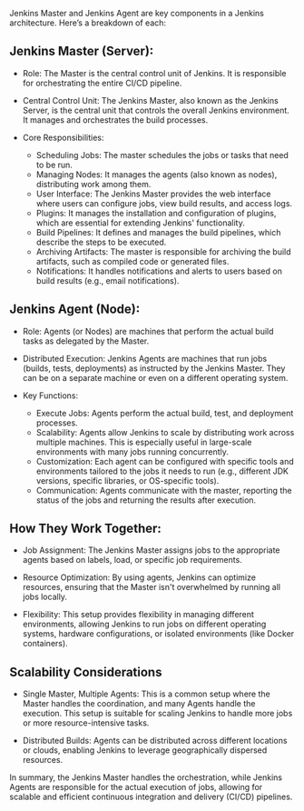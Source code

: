 Jenkins Master and Jenkins Agent are key components in a Jenkins architecture. Here’s a breakdown of each:

## Jenkins Master (Server):
- Role: The Master is the central control unit of Jenkins. It is responsible for orchestrating the entire CI/CD pipeline.


- Central Control Unit: The Jenkins Master, also known as the Jenkins Server, is the central unit that controls the overall Jenkins environment. It manages and orchestrates the build processes.


- Core Responsibilities:
    - Scheduling Jobs: The master schedules the jobs or tasks that need to be run. 
    - Managing Nodes: It manages the agents (also known as nodes), distributing work among them. 
    - User Interface: The Jenkins Master provides the web interface where users can configure jobs, view build results, and access logs. 
    - Plugins: It manages the installation and configuration of plugins, which are essential for extending Jenkins' functionality. 
    - Build Pipelines: It defines and manages the build pipelines, which describe the steps to be executed. 
    - Archiving Artifacts: The master is responsible for archiving the build artifacts, such as compiled code or generated files. 
    - Notifications: It handles notifications and alerts to users based on build results (e.g., email notifications).

## Jenkins Agent (Node):

- Role: Agents (or Nodes) are machines that perform the actual build tasks as delegated by the Master. 


- Distributed Execution: Jenkins Agents are machines that run jobs (builds, tests, deployments) as instructed by the Jenkins Master. They can be on a separate machine or even on a different operating system.


- Key Functions:
    - Execute Jobs: Agents perform the actual build, test, and deployment processes. 
    - Scalability: Agents allow Jenkins to scale by distributing work across multiple machines. This is especially useful in large-scale environments with many jobs running concurrently. 
    - Customization: Each agent can be configured with specific tools and environments tailored to the jobs it needs to run (e.g., different JDK versions, specific libraries, or OS-specific tools). 
    - Communication: Agents communicate with the master, reporting the status of the jobs and returning the results after execution.

## How They Work Together:

- Job Assignment: The Jenkins Master assigns jobs to the appropriate agents based on labels, load, or specific job requirements.


- Resource Optimization: By using agents, Jenkins can optimize resources, ensuring that the Master isn't overwhelmed by running all jobs locally.


- Flexibility: This setup provides flexibility in managing different environments, allowing Jenkins to run jobs on different operating systems, hardware configurations, or isolated environments (like Docker containers).

## Scalability Considerations

- Single Master, Multiple Agents: This is a common setup where the Master handles the coordination, and many Agents handle the execution. This setup is suitable for scaling Jenkins to handle more jobs or more resource-intensive tasks. 


- Distributed Builds: Agents can be distributed across different locations or clouds, enabling Jenkins to leverage geographically dispersed resources.

In summary, the Jenkins Master handles the orchestration, while Jenkins Agents are responsible for the actual execution of jobs, allowing for scalable and efficient continuous integration and delivery (CI/CD) pipelines.